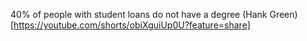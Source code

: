 40% of people with student loans do not have a degree (Hank Green)[https://youtube.com/shorts/obiXguiUp0U?feature=share]
